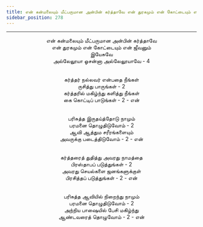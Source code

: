 ```yaml
---
title: என் கன்மலையும் மீட்பருமான அன்பின் கர்த்தாவே என் துரகமும் என் கோட்டையும் என் ஜீவனும்
sidebar_position: 278
---
```


---
<center>
என் கன்மலையும் மீட்பருமான அன்பின் கர்த்தாவே<br/>
என் துரகமும் என் கோட்டையும் என் ஜீவனும்<br/>
இயேசுவே<br/>
அல்லேலூயா ஓசன்னா அல்லேலூயாவே        - 4<br/><br/>

கர்த்தர் நல்லவர் என்பதை நீங்கள்<br/>
ருசித்து பாருங்கள் - 2<br/>
கர்த்தரில் மகிழ்ந்து களித்து நீங்கள்<br/>
கை கொட்டிப் பாடுங்கள் - 2                     - என்<br/><br/>

பரிசுத்த இருதய்த்தோடு நாமும்<br/>
பரமனை தொழுதிடுவோம் - 2<br/>
ஆவி ஆத்தும சரீரங்களையும்<br/>
அவருக்கு படைத்திடுவோம் - 2                - என்<br/><br/>

கர்த்தரைத் துதித்து அவரது நாமத்தை<br/>
பிரஸ்தாபப் படுத்துங்கள் - 2<br/>
அவரது செயல்களை ஜனங்களுக்குள்<br/>
பிரசித்தப் படுத்துங்கள் - 2                    - என்<br/><br/>

பரிசுத்த ஆவியில் நிறைந்து நாமும்<br/>
பரமனை தொழுதிடுவோம் - 2<br/>
அந்நிய பாஷையில் பேசி மகிழ்ந்து<br/>
ஆண்டவரைத் தொழுவோம் - 2                - என்
</center>
